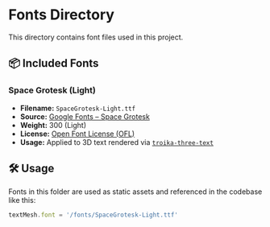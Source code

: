 # Fonts Directory

This directory contains font files used in this project.

## 📦 Included Fonts

### Space Grotesk (Light)

- **Filename:** `SpaceGrotesk-Light.ttf`
- **Source:** [Google Fonts – Space Grotesk](https://fonts.google.com/specimen/Space+Grotesk)
- **Weight:** 300 (Light)
- **License:** [Open Font License (OFL)](https://scripts.sil.org/OFL)
- **Usage:** Applied to 3D text rendered via [`troika-three-text`](https://www.npmjs.com/package/troika-three-text)

## 🛠 Usage

Fonts in this folder are used as static assets and referenced in the codebase like this:

```ts
textMesh.font = '/fonts/SpaceGrotesk-Light.ttf'
